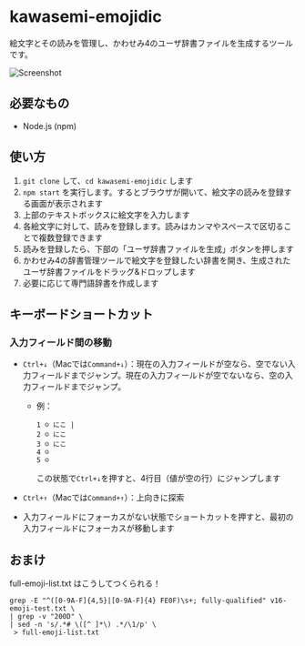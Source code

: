 # kawasemi-emojidic

絵文字とその読みを管理し、かわせみ4のユーザ辞書ファイルを生成するツールです。

![Screenshot](https://github.com/user-attachments/assets/fc072769-260a-4a5a-8232-29919c90907b)

## 必要なもの

- Node.js (npm)

## 使い方

1. `git clone` して、`cd kawasemi-emojidic` します
2. `npm start` を実行します。するとブラウザが開いて、絵文字の読みを登録する画面が表示されます
3. 上部のテキストボックスに絵文字を入力します
4. 各絵文字に対して、読みを登録します。読みはカンマやスペースで区切ることで複数登録できます
5. 読みを登録したら、下部の「ユーザ辞書ファイルを生成」ボタンを押します
6. かわせみ4の辞書管理ツールで絵文字を登録したい辞書を開き、生成されたユーザ辞書ファイルをドラッグ&ドロップします
7. 必要に応じて専門語辞書を作成します

## キーボードショートカット

### 入力フィールド間の移動

- `Ctrl+↓`（Macでは`Command+↓`）：現在の入力フィールドが空なら、空でない入力フィールドまでジャンプ。現在の入力フィールドが空でないなら、空の入力フィールドまでジャンプ。
  - 例：
    ```
    1 ☺️ にこ |
    2 ☺️ にこ
    3 ☺️ にこ
    4 ☺️
    5 ☺️
    ```
    この状態で`Ctrl+↓`を押すと、4行目（値が空の行）にジャンプします

- `Ctrl+↑`（Macでは`Command+↑`）：上向きに探索
- 入力フィールドにフォーカスがない状態でショートカットを押すと、最初の入力フィールドにフォーカスが移動します

## おまけ

full-emoji-list.txt はこうしてつくられる！

```shellsession
grep -E "^([0-9A-F]{4,5}|[0-9A-F]{4} FE0F)\s+; fully-qualified" v16-emoji-test.txt \
| grep -v "200D" \
| sed -n 's/.*# \([^ ]*\) .*/\1/p' \
 > full-emoji-list.txt
```
